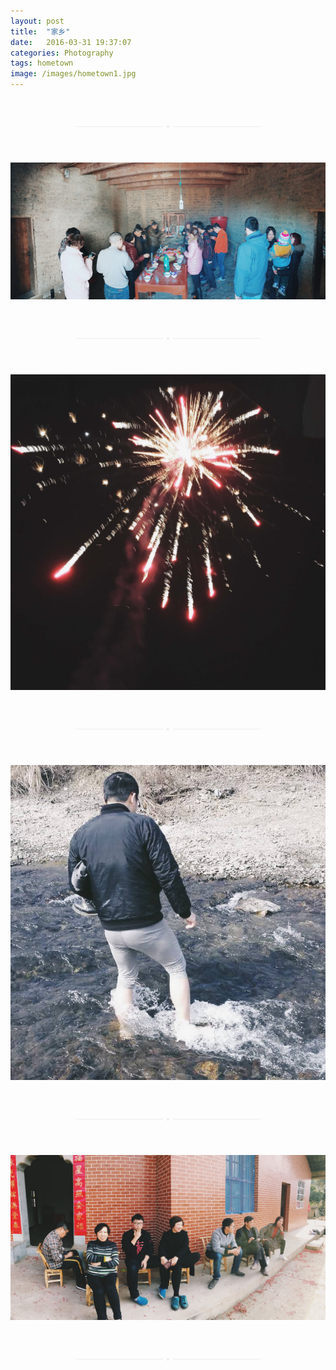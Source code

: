 ```yaml
---
layout: post
title:  "家乡"
date:   2016-03-31 19:37:07
categories: Photography
tags: hometown
image: /images/hometown1.jpg
---
```

<p style="margin-top:50px; margin-bottom:50px; text-align:center; color:#eeeeee">—————————— • ——————————</p>

![](/images/hometown2.jpg)

<p style="margin-top:50px; margin-bottom:50px; text-align:center; color:#eeeeee">—————————— • ——————————</p>

![](/images/hometown3.jpg)

<p style="margin-top:50px; margin-bottom:50px; text-align:center; color:#eeeeee">—————————— • ——————————</p>

![](/images/hometown4.jpg)

<p style="margin-top:50px; margin-bottom:50px; text-align:center; color:#eeeeee">—————————— • ——————————</p>

![](/images/hometown5.jpg)

<p style="margin-top:50px; margin-bottom:50px; text-align:center; color:#eeeeee">—————————— • ——————————</p>
